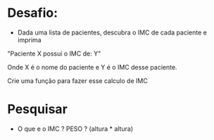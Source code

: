 # Desafio: 

- Dada uma lista de pacientes, descubra o IMC de cada paciente e imprima

"Paciente X possui o IMC de: Y"

Onde X é o nome do paciente e Y é o IMC desse paciente. 

Crie uma função para fazer esse calculo de IMC 


# Pesquisar
- O que e o IMC ? 
PESO ? (altura * altura)